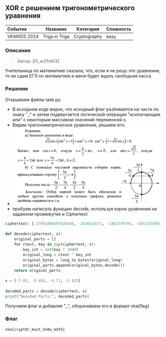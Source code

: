 ## XOR с решением тригонометрического уравнения

| Событие | Название | Категория | Сложность |
| :------------- | ---------------- | ------------------ | ------------------ |
| VKAKIDS 2024   | Triga in Triga   | Cryptography       | easy               |

### Описание

> Автор: [l1l_w31rd03]

Учительница по математике сказала, что, если я не решу это уравнение, то не сдам ЕГЭ по математике и меня будет ждать свободная касса.

### Решение

Открываем файлы task.py.

- В исходном коде видно, что исходный флаг разбивается на части по знаку "_" и затем подвергается логической операции "исключающее или" с некоторым массивом значений переменной x.
- Видим тригонометрическое уравнение, решаем его:
- ![1731097729720](image/writeup/1731097729720.jpg)
- пробуем написать функцию decode, используя корни уравнения на заданном промежутке и Ciphertext:

```python
ciphertext: [-27991888597626588, -1836410371, -1802379795, -1832155965]

def decode(ciphertext, x):
    original_parts = []
    for ctext, key in zip(ciphertext, x):
        key_int = int(key * 1000)
        original_long = ctext ^ key_int
        original_bytes = long_to_bytes(original_long)
        original_parts.append(original_bytes.decode())
    return original_parts

x = [-7.85, -5.495, -4.71, -3.925] 

decoded_parts = decode(ciphertext, x)
print("Decoded Parts:", decoded_parts) 
```

Получаем флаг и добавляя "_", оборачиваем его в формат vka{flag}

### Флаг

```
vka{crypt0r_must_kn0w_m4th}
```
